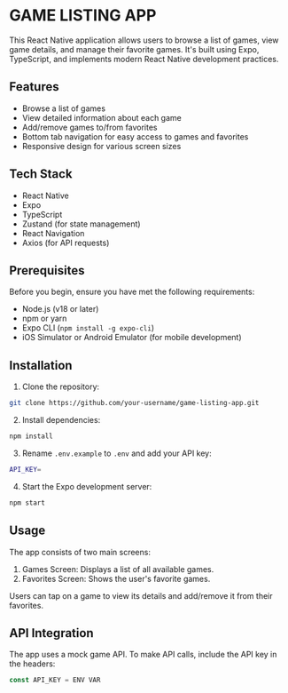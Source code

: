 # GAME LISTING APP

This React Native application allows users to browse a list of games, view game details, and manage their favorite games. It's built using Expo, TypeScript, and implements modern React Native development practices.

## Features

- Browse a list of games
- View detailed information about each game
- Add/remove games to/from favorites
- Bottom tab navigation for easy access to games and favorites
- Responsive design for various screen sizes

## Tech Stack

- React Native
- Expo
- TypeScript
- Zustand (for state management)
- React Navigation
- Axios (for API requests)

## Prerequisites

Before you begin, ensure you have met the following requirements:

- Node.js (v18 or later)
- npm or yarn
- Expo CLI (`npm install -g expo-cli`)
- iOS Simulator or Android Emulator (for mobile development)

## Installation

1. Clone the repository:

```bash
git clone https://github.com/your-username/game-listing-app.git
```

2. Install dependencies:

```bash
npm install
```

3. Rename `.env.example` to `.env` and add your API key:
```bash
API_KEY=
```
4. Start the Expo development server:
```bash
npm start
```


## Usage

The app consists of two main screens:

1. Games Screen: Displays a list of all available games.
2. Favorites Screen: Shows the user's favorite games.

Users can tap on a game to view its details and add/remove it from their favorites.

## API Integration

The app uses a mock game API. To make API calls, include the API key in the headers:

```typescript
const API_KEY = ENV VAR
